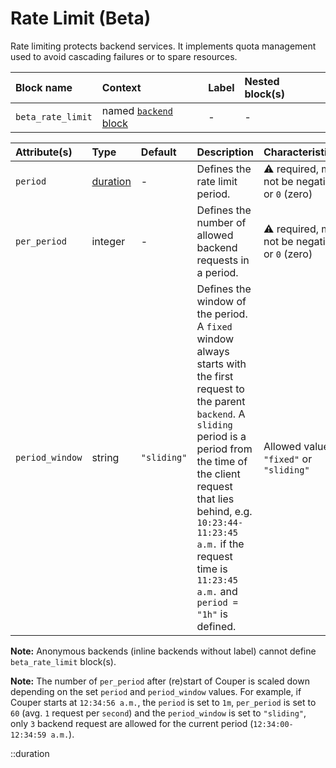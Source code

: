 # Rate Limit (Beta)

Rate limiting protects backend services. It implements quota management used to avoid cascading failures or to spare resources.

| Block name        | Context                         | Label | Nested block(s) |
| :---------------- | :------------------------------ | :---- | :-------------- |
| `beta_rate_limit` | named [`backend` block](backend)| -     | -               |

| Attribute(s)    | Type                  | Default | Description | Characteristic(s) | Example |
| :-------------- | :-------------------- | :--------------- | :--------------- | :--------------- | :--------------- |
| `period`        | [duration](#duration) | - | Defines the rate limit period. | &#9888; required, must not be negative or `0` (zero) | `period = "1m"` |
| `per_period`    | integer               | - | Defines the number of allowed backend requests in a period. | &#9888; required, must not be negative or `0` (zero) | `per_period = 100` |
| `period_window` | string                | `"sliding"` | Defines the window of the period. A `fixed` window always starts with the first request to the parent `backend`. A `sliding` period is a period from the time of the client request that lies behind, e.g. `10:23:44-11:23:45 a.m.` if the request time is `11:23:45 a.m.` and `period = "1h"` is defined. | Allowed values: `"fixed"` or `"sliding"` | `period_window = "sliding"` |

**Note:** Anonymous backends (inline backends without label) cannot define `beta_rate_limit` block(s).

**Note:** The number of `per_period` after (re)start of Couper is scaled down depending on the set `period` and `period_window` values. For example, if Couper starts at `12:34:56 a.m.`, the `period` is set to `1m`, `per_period` is set to `60` (avg. `1` request per `second`) and the `period_window` is set to `"sliding"`, only `3` backend request are allowed for the current period (`12:34:00-12:34:59 a.m.`).

::duration
